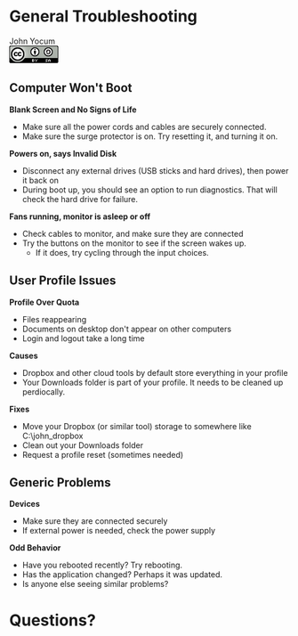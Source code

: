 # General Troubleshooting
John Yocum  
![CC BY-SA 4.0](../images/cc_by-sa_4.png)  



## Computer Won't Boot

**Blank Screen and No Signs of Life**

- Make sure all the power cords and cables are securely connected.
- Make sure the surge protector is on. Try resetting it, and turning it on.

**Powers on, says Invalid Disk**

- Disconnect any external drives (USB sticks and hard drives), then power it back on
- During boot up, you should see an option to run diagnostics. That will check the hard drive for failure.

**Fans running, monitor is asleep or off**

- Check cables to monitor, and make sure they are connected
- Try the buttons on the monitor to see if the screen wakes up.
    - If it does, try cycling through the input choices.

## User Profile Issues

**Profile Over Quota**

- Files reappearing
- Documents on desktop don't appear on other computers
- Login and logout take a long time

**Causes**

- Dropbox and other cloud tools by default store everything in your profile
- Your Downloads folder is part of your profile. It needs to be cleaned up perdiocally.

**Fixes**

- Move your Dropbox (or similar tool) storage to somewhere like C:\john_dropbox
- Clean out your Downloads folder
- Request a profile reset (sometimes needed)

## Generic Problems

**Devices**

- Make sure they are connected securely
- If external power is needed, check the power supply

**Odd Behavior**

- Have you rebooted recently? Try rebooting.
- Has the application changed? Perhaps it was updated.
- Is anyone else seeing similar problems?

# Questions?
